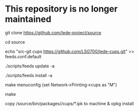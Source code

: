# This repository is no longer maintained

git clone https://github.com/lede-project/source

cd source

echo "src-git cups https://github.com/LSG700/lede-cups.git" >> feeds.conf.default

./scripts/feeds update -a

./scripts/feeds install -a

make menuconfig (set Network->Printing->cups as "M")

make

copy /source/bin/packages/<arch>/cups/*.ipk to machine & opkg install 
